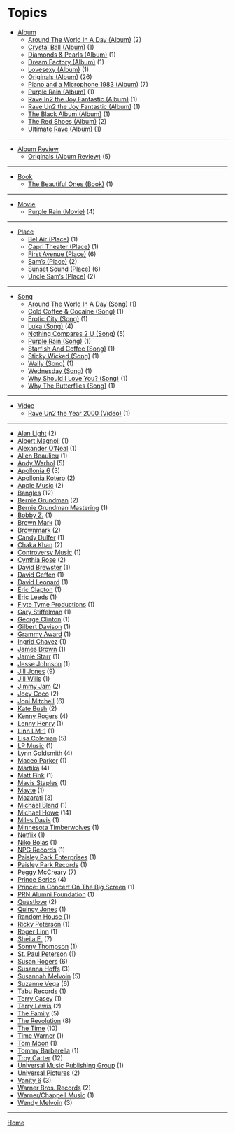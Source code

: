 # Topics

  * [Album](./album/)
     * [Around The World In A Day (Album)](./album/around-the-world-in-a-day/) (2)
     * [Crystal Ball (Album)](./album/crystal-ball/) (1)
     * [Diamonds & Pearls (Album)](./album/diamonds-pearls/) (1)
     * [Dream Factory (Album)](./album/dream-factory/) (1)
     * [Lovesexy (Album)](./album/lovesexy/) (1)
     * [Originals (Album)](./album/originals/) (26)
     * [Piano and a Microphone 1983 (Album)](./album/piano-and-a-microphone-1983/) (7)
     * [Purple Rain (Album)](./album/purple-rain/) (1)
     * [Rave In2 the Joy Fantastic (Album)](./album/rave-in2-the-joy-fantastic/) (1)
     * [Rave Un2 the Joy Fantastic (Album)](./album/rave-un2-the-joy-fantastic/) (1)
     * [The Black Album (Album)](./album/the-black-album/) (1)
     * [The Red Shoes (Album)](./album/the-red-shoes/) (2)
     * [Ultimate Rave (Album)](./album/ultimate-rave/) (1)


----


  * [Album Review](./album-review/)
     * [Originals (Album Review)](./album-review/originals/) (5)


----


  * [Book](./book/)
     * [The Beautiful Ones (Book)](./book/the-beautiful-ones/) (1)


----


  * [Movie](./movie/)
     * [Purple Rain (Movie)](./movie/purple-rain/) (4)


----


  * [Place](./place/)
     * [Bel Air (Place)](./place/bel-air/) (1)
     * [Capri Theater  (Place)](./place/capri-theater/) (1)
     * [First Avenue (Place)](./place/first-avenue/) (6)
     * [Sam’s (Place)](./place/sam-s/) (2)
     * [Sunset Sound (Place)](./place/sunset-sound/) (6)
     * [Uncle Sam’s (Place)](./place/uncle-sam-s/) (2)


----


  * [Song](./song/)
     * [Around The World In A Day (Song)](./song/around-the-world-in-a-day/) (1)
     * [Cold Coffee & Cocaine (Song)](./song/cold-coffee-cocaine/) (1)
     * [Erotic City (Song)](./song/erotic-city/) (1)
     * [Luka (Song)](./song/luka/) (4)
     * [Nothing Compares 2 U (Song)](./song/nothing-compares-2-u/) (5)
     * [Purple Rain (Song)](./song/purple-rain/) (1)
     * [Starfish And Coffee (Song)](./song/starfish-and-coffee/) (1)
     * [Sticky Wicked (Song)](./song/sticky-wicked/) (1)
     * [Wally (Song)](./song/wally/) (1)
     * [Wednesday (Song)](./song/wednesday/) (1)
     * [Why Should I Love You? (Song)](./song/why-should-i-love-you/) (1)
     * [Why The Butterflies (Song)](./song/why-the-butterflies/) (1)


----


  * [Video](./video/)
     * [Rave Un2 the Year 2000 (Video)](./video/rave-un2-the-year-2000/) (1)

----

  * [Alan Light](./alan-light/) (2)
  * [Albert Magnoli](./albert-magnoli/) (1)
  * [Alexander O’Neal](./alexander-o-neal/) (1)
  * [Allen Beaulieu](./allen-beaulieu/) (1)
  * [Andy Warhol](./andy-warhol/) (5)
  * [Apollonia 6](./apollonia-6/) (3)
  * [Apollonia Kotero](./apollonia-kotero/) (2)
  * [Apple Music](./apple-music/) (2)
  * [Bangles](./bangles/) (12)
  * [Bernie Grundman](./bernie-grundman/) (2)
  * [Bernie Grundman Mastering](./bernie-grundman-mastering/) (1)
  * [Bobby Z.](./bobby-z/) (1)
  * [Brown Mark](./brown-mark/) (1)
  * [Brownmark](./brownmark/) (2)
  * [Candy Dulfer](./candy-dulfer/) (1)
  * [Chaka Khan](./chaka-khan/) (2)
  * [Controversy Music](./controversy-music/) (1)
  * [Cynthia Rose](./cynthia-rose/) (2)
  * [David Brewster](./david-brewster/) (1)
  * [David Geffen](./david-geffen/) (1)
  * [David Leonard](./david-leonard/) (1)
  * [Eric Clapton](./eric-clapton/) (1)
  * [Eric Leeds](./eric-leeds/) (1)
  * [Flyte Tyme Productions](./flyte-tyme-productions/) (1)
  * [Gary Stiffelman](./gary-stiffelman/) (1)
  * [George Clinton](./george-clinton/) (1)
  * [Gilbert Davison](./gilbert-davison/) (1)
  * [Grammy Award](./grammy-award/) (1)
  * [Ingrid Chavez](./ingrid-chavez/) (1)
  * [James Brown](./james-brown/) (1)
  * [Jamie Starr](./jamie-starr/) (1)
  * [Jesse Johnson](./jesse-johnson/) (1)
  * [Jill Jones](./jill-jones/) (9)
  * [Jill Wills](./jill-wills/) (1)
  * [Jimmy Jam](./jimmy-jam/) (2)
  * [Joey Coco](./joey-coco/) (2)
  * [Joni Mitchell](./joni-mitchell/) (6)
  * [Kate Bush](./kate-bush/) (2)
  * [Kenny Rogers](./kenny-rogers/) (4)
  * [Lenny Henry](./lenny-henry/) (1)
  * [Linn LM-1](./linn-lm-1/) (1)
  * [Lisa Coleman](./lisa-coleman/) (5)
  * [LP Music](./lp-music/) (1)
  * [Lynn Goldsmith](./lynn-goldsmith/) (4)
  * [Maceo Parker](./maceo-parker/) (1)
  * [Martika](./martika/) (4)
  * [Matt Fink](./matt-fink/) (1)
  * [Mavis Staples](./mavis-staples/) (1)
  * [Mayte](./mayte/) (1)
  * [Mazarati](./mazarati/) (3)
  * [Michael Bland](./michael-bland/) (1)
  * [Michael Howe](./michael-howe/) (14)
  * [Miles Davis](./miles-davis/) (1)
  * [Minnesota Timberwolves](./minnesota-timberwolves/) (1)
  * [Netflix](./netflix/) (1)
  * [Niko Bolas](./niko-bolas/) (1)
  * [NPG Records](./npg-records/) (1)
  * [Paisley Park Enterprises](./paisley-park-enterprises/) (1)
  * [Paisley Park Records](./paisley-park-records/) (1)
  * [Peggy McCreary](./peggy-mccreary/) (7)
  * [Prince Series](./prince-series/) (4)
  * [Prince: In Concert On The Big Screen](./prince-in-concert-on-the-big-screen/) (1)
  * [PRN Alumni Foundation](./prn-alumni-foundation/) (1)
  * [Questlove](./questlove/) (2)
  * [Quincy Jones](./quincy-jones/) (1)
  * [Random House ](./random-house/) (1)
  * [Ricky Peterson](./ricky-peterson/) (1)
  * [Roger Linn](./roger-linn/) (1)
  * [Sheila E.](./sheila-e/) (7)
  * [Sonny Thompson](./sonny-thompson/) (1)
  * [St. Paul Peterson](./st-paul-peterson/) (1)
  * [Susan Rogers](./susan-rogers/) (6)
  * [Susanna Hoffs](./susanna-hoffs/) (3)
  * [Susannah Melvoin](./susannah-melvoin/) (5)
  * [Suzanne Vega](./suzanne-vega/) (6)
  * [Tabu Records](./tabu-records/) (1)
  * [Terry Casey](./terry-casey/) (1)
  * [Terry Lewis](./terry-lewis/) (2)
  * [The Family](./the-family/) (5)
  * [The Revolution](./the-revolution/) (8)
  * [The Time](./the-time/) (10)
  * [Time Warner](./time-warner/) (1)
  * [Tom Moon](./tom-moon/) (1)
  * [Tommy Barbarella](./tommy-barbarella/) (1)
  * [Troy Carter](./troy-carter/) (12)
  * [Universal Music Publishing Group](./universal-music-publishing-group/) (1)
  * [Universal Pictures](./universal-pictures/) (2)
  * [Vanity 6](./vanity-6/) (3)
  * [Warner Bros. Records](./warner-bros-records/) (2)
  * [Warner/Chappell Music](./warner-chappell-music/) (1)
  * [Wendy Melvoin](./wendy-melvoin/) (3)

----

[Home](../)
